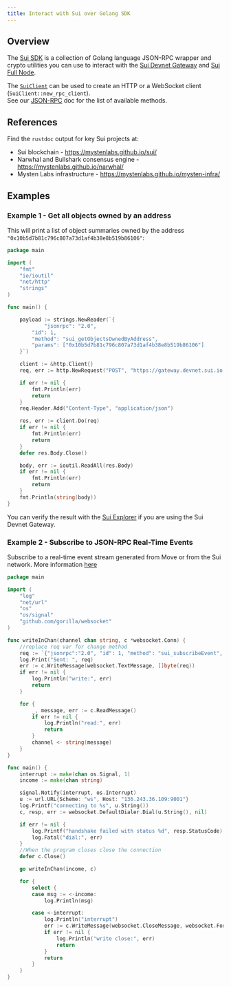 ```yaml
---
title: Interact with Sui over Golang SDK
---
```


## Overview
The [Sui SDK](https://github.com/MystenLabs/sui/tree/main/crates/sui-sdk) is a collection of Golang language JSON-RPC wrapper and crypto utilities you can use to interact with the [Sui Devnet Gateway](../build/devnet.md) and [Sui Full Node](fullnode.md).

The [`SuiClient`](cli-client.md) can be used to create an HTTP or a WebSocket client (`SuiClient::new_rpc_client`).  
See our [JSON-RPC](json-rpc.md#sui-json-rpc-methods) doc for the list of available methods.

## References

Find the `rustdoc` output for key Sui projects at:

* Sui blockchain - https://mystenlabs.github.io/sui/
* Narwhal and Bullshark consensus engine - https://mystenlabs.github.io/narwhal/
* Mysten Labs infrastructure - https://mystenlabs.github.io/mysten-infra/

## Examples

### Example 1 - Get all objects owned by an address

This will print a list of object summaries owned by the address `"0x10b5d7b81c796c807a73d1af4b38e8b519b86106"`:

```go
package main

import (
	"fmt"
	"io/ioutil"
	"net/http"
	"strings"
)

func main() {

	payload := strings.NewReader(`{
    		"jsonrpc": "2.0", 
		"id": 1, 
		"method": "sui_getObjectsOwnedByAddress", 
		"params": ["0x10b5d7b81c796c807a73d1af4b38e8b519b86106"]
	}`)

	client := &http.Client{}
	req, err := http.NewRequest("POST", "https://gateway.devnet.sui.io:443", payload)

	if err != nil {
		fmt.Println(err)
		return
	}
	req.Header.Add("Content-Type", "application/json")

	res, err := client.Do(req)
	if err != nil {
		fmt.Println(err)
		return
	}
	defer res.Body.Close()

	body, err := ioutil.ReadAll(res.Body)
	if err != nil {
		fmt.Println(err)
		return
	}
	fmt.Println(string(body))
}
```

You can verify the result with the [Sui Explorer](https://explorer.devnet.sui.io/) if you are using the Sui Devnet Gateway.

### Example 2 - Subscribe to JSON-RPC Real-Time Events

Subscribe to a real-time event stream generated from Move or from the Sui network. More information [here](https://docs.sui.io/devnet/build/pubsub)
```go
package main

import (
	"log"
	"net/url"
	"os"
	"os/signal"
	"github.com/gorilla/websocket"
)

func writeInChan(channel chan string, c *websocket.Conn) {
	//replace req var for change method
	req := `{"jsonrpc":"2.0", "id": 1, "method": "sui_subscribeEvent", "params": [{"All":[]}]}`
	log.Print("Sent: ", req)
	err := c.WriteMessage(websocket.TextMessage, []byte(req))
	if err != nil {
		log.Println("write:", err)
		return
	}

	for {
		_, message, err := c.ReadMessage()
		if err != nil {
			log.Println("read:", err)
			return
		}
		channel <- string(message)
	}
}

func main() {
	interrupt := make(chan os.Signal, 1)
	income := make(chan string)

	signal.Notify(interrupt, os.Interrupt)
	u := url.URL{Scheme: "ws", Host: "136.243.36.109:9001"}
	log.Printf("connecting to %s", u.String())
	c, resp, err := websocket.DefaultDialer.Dial(u.String(), nil)

	if err != nil {
		log.Printf("handshake failed with status %d", resp.StatusCode)
		log.Fatal("dial:", err)
	}
	//When the program closes close the connection
	defer c.Close()

	go writeInChan(income, c)

	for {
		select {
		case msg := <-income:
			log.Println(msg)

		case <-interrupt:
			log.Println("interrupt")
			err := c.WriteMessage(websocket.CloseMessage, websocket.FormatCloseMessage(websocket.CloseNormalClosure, ""))
			if err != nil {
				log.Println("write close:", err)
				return
			}
			return
		}
	}
}
```
